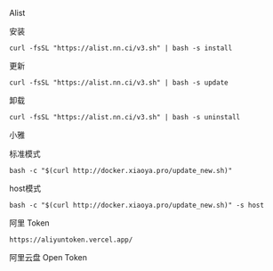 Alist

安装
```
curl -fsSL "https://alist.nn.ci/v3.sh" | bash -s install
```
更新
```
curl -fsSL "https://alist.nn.ci/v3.sh" | bash -s update
```
卸载
```
curl -fsSL "https://alist.nn.ci/v3.sh" | bash -s uninstall
```
小雅

标准模式
```
bash -c "$(curl http://docker.xiaoya.pro/update_new.sh)"
```
host模式
```
bash -c "$(curl http://docker.xiaoya.pro/update_new.sh)" -s host
```
阿里 Token
```
https://aliyuntoken.vercel.app/
```
阿里云盘 Open Token
